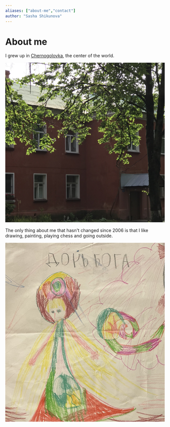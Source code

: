 ```yaml
---
aliases: ["about-me","contact"]
author: "Sasha Shikunova"
---
```

# About me

I grew up in [Chernogolovka](http://chernogolovka.ru/home/), the center of the world.

<img src="static/images/chernogolovka.jpeg" alt= “” width="600">

The only thing about me that hasn't changed since 2006 is that I like drawing, painting, playing chess and going outside.

<img src="static/images/drawing.jpeg" alt= “” width="600">